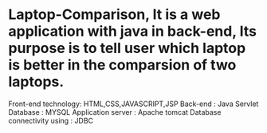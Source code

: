 # Laptop-Comparison, It is a web application with java in back-end, Its purpose is to tell user which laptop is better in the comparsion of two laptops.
Front-end technology: HTML,CSS,JAVASCRIPT,JSP
Back-end            : Java Servlet
Database            : MYSQL
Application server  : Apache tomcat
Database connectivity using  : JDBC
